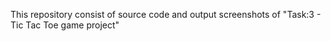 This repository consist of source code and output screenshots of "Task:3 - Tic Tac Toe game project"
